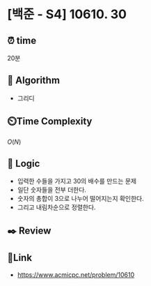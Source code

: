 # [백준 - S4] 10610. 30
 
## ⏰  **time**
20분

## :pushpin: **Algorithm**
- 그리디

## ⏲️**Time Complexity**
$O(N)$

## :round_pushpin: **Logic**
- 입력한 수들을 가지고 30의 배수를 만드는 문제
- 일단 숫자들을 전부 더한다.
- 숫자의 총합이 3으로 나누어 떨어지는지 확인한다.
- 그리고 내림차순으로 정렬한다.

## :black_nib: **Review**

## 📡**Link**
- https://www.acmicpc.net/problem/10610
